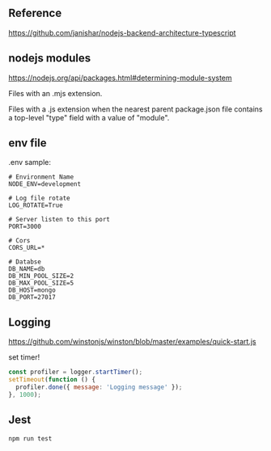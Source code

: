 ## Reference 

https://github.com/janishar/nodejs-backend-architecture-typescript


## nodejs modules 

https://nodejs.org/api/packages.html#determining-module-system

Files with an .mjs extension.

Files with a .js extension when the nearest parent package.json file contains a top-level "type" field with a value of "module".

## env file 

.env sample: 

``` env
# Environment Name
NODE_ENV=development

# Log file rotate
LOG_ROTATE=True

# Server listen to this port
PORT=3000

# Cors
CORS_URL=*

# Databse
DB_NAME=db
DB_MIN_POOL_SIZE=2
DB_MAX_POOL_SIZE=5
DB_HOST=mongo
DB_PORT=27017
```

## Logging 

https://github.com/winstonjs/winston/blob/master/examples/quick-start.js

set timer! 

``` javascript
const profiler = logger.startTimer();
setTimeout(function () {
  profiler.done({ message: 'Logging message' });
}, 1000);
```

## Jest

```commandline
npm run test
```